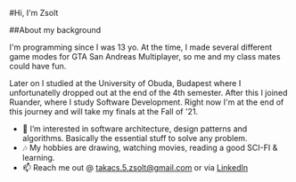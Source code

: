 #Hi, I'm Zsolt

##About my background

I'm programming since I was 13 yo. At the time, I made several different game modes for GTA San Andreas Multiplayer, so me and my class mates could have fun.

Later on I studied at the University of Obuda, Budapest where I unfortunatelly dropped out at the end of the 4th semester.
After this I joined Ruander, where I study Software Development. Right now I'm at the end of this journey and will take my finals at the Fall of '21.

- 👀 I’m interested in software architecture, design patterns and algorithms. Basically the essential stuff to solve any problem.
- 🎶 My hobbies are drawing, watching movies, reading a good SCI-FI & learning.
- 📫 Reach me out @ takacs.5.zsolt@gmail.com or via [LinkedIn](https://www.linkedin.com/in/zsolt-tak%C3%A1cs-a18934211/) 

<!---
takacs5zsolt/takacs5zsolt is a ✨ special ✨ repository because its `README.md` (this file) appears on your GitHub profile.
You can click the Preview link to take a look at your changes.
--->
